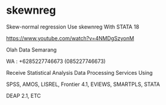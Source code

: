 # skewnreg
Skew-normal regression Use skewnreg With STATA 18

https://www.youtube.com/watch?v=4NMDgSzyonM

Olah Data Semarang

WA : +6285227746673 (085227746673)

Receive Statistical Analysis Data Processing Services Using

SPSS, AMOS, LISREL, Frontier 4.1, EVIEWS, SMARTPLS, STATA

DEAP 2.1, ETC
